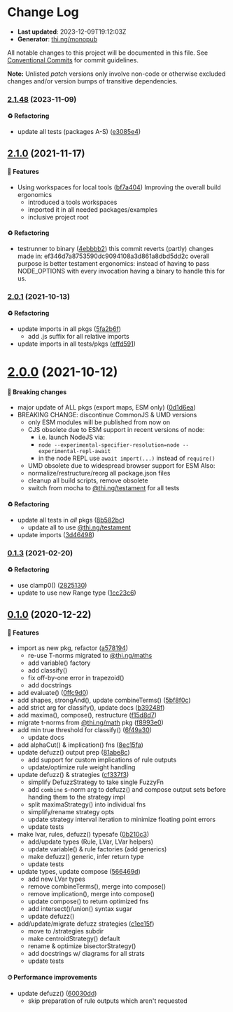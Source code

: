 # Change Log

- **Last updated**: 2023-12-09T19:12:03Z
- **Generator**: [thi.ng/monopub](https://thi.ng/monopub)

All notable changes to this project will be documented in this file.
See [Conventional Commits](https://conventionalcommits.org/) for commit guidelines.

**Note:** Unlisted _patch_ versions only involve non-code or otherwise excluded changes
and/or version bumps of transitive dependencies.

### [2.1.48](https://github.com/thi-ng/umbrella/tree/@thi.ng/fuzzy@2.1.48) (2023-11-09)

#### ♻️ Refactoring

- update all tests (packages A-S) ([e3085e4](https://github.com/thi-ng/umbrella/commit/e3085e4))

## [2.1.0](https://github.com/thi-ng/umbrella/tree/@thi.ng/fuzzy@2.1.0) (2021-11-17)

#### 🚀 Features

- Using workspaces for local tools ([bf7a404](https://github.com/thi-ng/umbrella/commit/bf7a404))
  Improving the overall build ergonomics
  - introduced a tools workspaces
  - imported it in all needed packages/examples
  - inclusive project root

#### ♻️ Refactoring

- testrunner to binary ([4ebbbb2](https://github.com/thi-ng/umbrella/commit/4ebbbb2))
  this commit reverts (partly) changes made in:
  ef346d7a8753590dc9094108a3d861a8dbd5dd2c
  overall purpose is better testament ergonomics:
  instead of having to pass NODE_OPTIONS with every invocation
  having a binary to handle this for us.

### [2.0.1](https://github.com/thi-ng/umbrella/tree/@thi.ng/fuzzy@2.0.1) (2021-10-13)

#### ♻️ Refactoring

- update imports in all pkgs ([5fa2b6f](https://github.com/thi-ng/umbrella/commit/5fa2b6f))
  - add .js suffix for all relative imports
- update imports in all tests/pkgs ([effd591](https://github.com/thi-ng/umbrella/commit/effd591))

# [2.0.0](https://github.com/thi-ng/umbrella/tree/@thi.ng/fuzzy@2.0.0) (2021-10-12)

#### 🛑 Breaking changes

- major update of ALL pkgs (export maps, ESM only) ([0d1d6ea](https://github.com/thi-ng/umbrella/commit/0d1d6ea))
- BREAKING CHANGE: discontinue CommonJS & UMD versions
  - only ESM modules will be published from now on
  - CJS obsolete due to ESM support in recent versions of node:
    - i.e. launch NodeJS via:
    - `node --experimental-specifier-resolution=node --experimental-repl-await`
    - in the node REPL use `await import(...)` instead of `require()`
  - UMD obsolete due to widespread browser support for ESM
  Also:
  - normalize/restructure/reorg all package.json files
  - cleanup all build scripts, remove obsolete
  - switch from mocha to [@thi.ng/testament](https://github.com/thi-ng/umbrella/tree/main/packages/testament) for all tests

#### ♻️ Refactoring

- update all tests in _all_ pkgs ([8b582bc](https://github.com/thi-ng/umbrella/commit/8b582bc))
  - update all to use [@thi.ng/testament](https://github.com/thi-ng/umbrella/tree/main/packages/testament)
- update imports ([3d46498](https://github.com/thi-ng/umbrella/commit/3d46498))

### [0.1.3](https://github.com/thi-ng/umbrella/tree/@thi.ng/fuzzy@0.1.3) (2021-02-20)

#### ♻️ Refactoring

- use clamp0() ([2825130](https://github.com/thi-ng/umbrella/commit/2825130))
- update to use new Range type ([1cc23c6](https://github.com/thi-ng/umbrella/commit/1cc23c6))

## [0.1.0](https://github.com/thi-ng/umbrella/tree/@thi.ng/fuzzy@0.1.0) (2020-12-22)

#### 🚀 Features

- import as new pkg, refactor ([a578194](https://github.com/thi-ng/umbrella/commit/a578194))
  - re-use T-norms migrated to [@thi.ng/maths](https://github.com/thi-ng/umbrella/tree/main/packages/maths)
  - add variable() factory
  - add classify()
  - fix off-by-one error in trapezoid()
  - add docstrings
- add evaluate() ([0ffc9d0](https://github.com/thi-ng/umbrella/commit/0ffc9d0))
- add shapes, strongAnd(), update combineTerms() ([5bf8f0c](https://github.com/thi-ng/umbrella/commit/5bf8f0c))
- add strict arg for classify(), update docs ([b39248f](https://github.com/thi-ng/umbrella/commit/b39248f))
- add maxima(), compose(), restructure ([f15d8d7](https://github.com/thi-ng/umbrella/commit/f15d8d7))
- migrate t-norms from [@thi.ng/math](https://github.com/thi-ng/umbrella/tree/main/packages/math) pkg ([f8993e0](https://github.com/thi-ng/umbrella/commit/f8993e0))
- add min true threshold for classify() ([6f49a30](https://github.com/thi-ng/umbrella/commit/6f49a30))
  - update docs
- add alphaCut() & implication() fns ([8ec15fa](https://github.com/thi-ng/umbrella/commit/8ec15fa))
- update defuzz() output prep ([81abe8c](https://github.com/thi-ng/umbrella/commit/81abe8c))
  - add support for custom implications of rule outputs
  - update/optimize rule weight handling
- update defuzz() & strategies ([cf337f3](https://github.com/thi-ng/umbrella/commit/cf337f3))
  - simplify DefuzzStrategy to take single FuzzyFn
  - add `combine` s-norm arg to defuzz() and compose output sets before
    handing them to the strategy impl
  - split maximaStrategy() into individual fns
  - simplify/rename strategy opts
  - update strategy interval iteration to minimize floating point errors
  - update tests
- make lvar, rules, defuzz() typesafe ([0b210c3](https://github.com/thi-ng/umbrella/commit/0b210c3))
  - add/update types (Rule, LVar, LVar helpers)
  - update variable() & rule factories (add generics)
  - make defuzz() generic, infer return type
  - update tests
- update types, update compose ([566469d](https://github.com/thi-ng/umbrella/commit/566469d))
  - add new LVar types
  - remove combineTerms(), merge into compose()
  - remove implication(), merge into compose()
  - update compose() to return optimized fns
  - add intersect()/union() syntax sugar
  - update defuzz()
- add/update/migrate defuzz strategies ([c1ee15f](https://github.com/thi-ng/umbrella/commit/c1ee15f))
  - move to /strategies subdir
  - make centroidStrategy() default
  - rename & optimize bisectorStrategy()
  - add docstrings w/ diagrams for all strats
  - update tests

#### ⏱ Performance improvements

- update defuzz() ([60030dd](https://github.com/thi-ng/umbrella/commit/60030dd))
  - skip preparation of rule outputs which aren't requested
